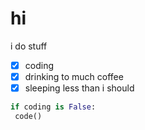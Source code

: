 # hi
i do stuff 
- [x] coding
- [x] drinking to much coffee
- [x] sleeping less than i should
 ```py
 if coding is False:
  code()
 ```

